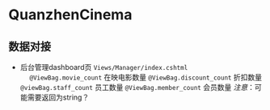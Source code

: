# QuanzhenCinema

## 数据对接
+ 后台管理dashboard页 `Views/Manager/index.cshtml`   
　
  `@ViewBag.movie_count`      在映电影数量
  `@ViewBag.discount_count`   折扣数量
  `@viewBag.staff_count`      员工数量
  `@ViewBag.member_count`     会员数量
  *注意*：可能需要返回为string？